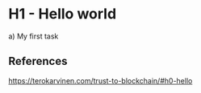# H1 - Hello world

a) My first task

## References

https://terokarvinen.com/trust-to-blockchain/#h0-hello
